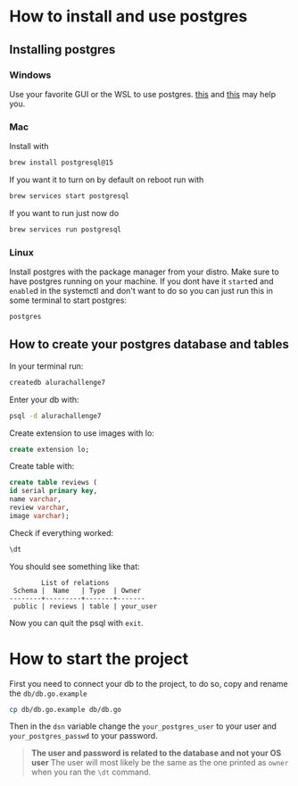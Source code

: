 # How to install and use postgres
## Installing postgres

### Windows
Use your favorite GUI or the WSL to use postgres. [this](https://www.postgresql.org/download/windows/) and [this](https://www.postgresqltutorial.com/postgresql-getting-started/install-postgresql/) may help you.

### Mac
Install with
```bash
brew install postgresql@15
```
If you want it to turn on by default on reboot run with
```bash
brew services start postgresql 
```
If you want to run just now do
```bash
brew services run postgresql
```

### Linux
Install postgres with the package manager from your distro.
Make sure to have postgres running on your machine.
If you dont have it `start`ed and `enable`d in the systemctl and don't want to do so you can just run this in some terminal to start postgres:

```bash
postgres
```

## How to create your postgres database and tables

In your terminal run:
```bash
createdb alurachallenge7
```

Enter your db with:
```bash
psql -d alurachallenge7
```

Create extension to use images with lo:
```sql
create extension lo;
```

Create table with:
```sql
create table reviews (
id serial primary key,
name varchar,
review varchar,
image varchar);
```

Check if everything worked:
```bash
\dt
```
You should see something like that:
```
        List of relations
 Schema |  Name   | Type  | Owner 
--------+---------+-------+-------
 public | reviews | table | your_user
```

Now you can quit the psql with `exit`.

# How to start the project

First you need to connect your db to the project, to do so, copy and rename the `db/db.go.example`
```bash
cp db/db.go.example db/db.go
```
Then in the `dsn` variable change the `your_postgres_user` to your user and `your_postgres_passwd` to your password.
> **The user and password is related to the database and not your OS user**
> The user will most likely be the same as the one printed as `owner` when you ran the `\dt` command.

